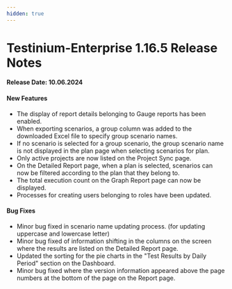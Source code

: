 ```yaml
---
hidden: true
---
```


# Testinium-Enterprise 1.16.5 Release Notes

#### Release Date: 10.06.2024

#### New Features

* The display of report details belonging to Gauge reports has been enabled.
* When exporting scenarios, a group column was added to the downloaded Excel file to specify group scenario names.
* If no scenario is selected for a group scenario, the group scenario name is not displayed in the plan page when selecting scenarios for plan.
* Only active projects are now listed on the Project Sync page.
* On the Detailed Report page, when a plan is selected, scenarios can now be filtered according to the plan that they belong to.
* The total execution count on the Graph Report page can now be displayed.
* Processes for creating users belonging to roles have been updated.

#### Bug Fixes

* Minor bug fixed in scenario name updating process. (for updating uppercase and lowercase letter)
* Minor bug fixed of information shifting in the columns on the screen where the results are listed on the Detailed Report page.
* Updated the sorting for the pie charts in the "Test Results by Daily Period" section on the Dashboard.
* Minor bug fixed where the version information appeared above the page numbers at the bottom of the page on the Report page.
